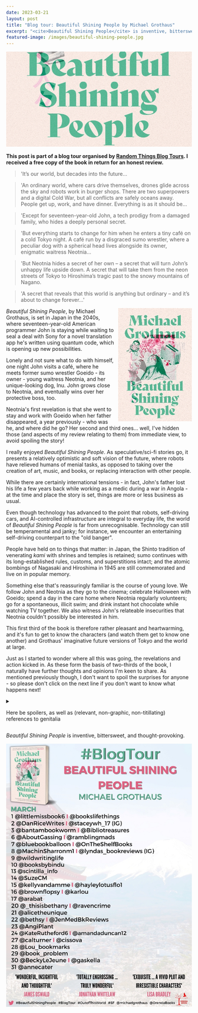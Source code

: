 ```yaml
---
date: 2023-03-21
layout: post
title: "Blog tour: Beautiful Shining People by Michael Grothaus"
excerpt: "<cite>Beautiful Shining People</cite> is inventive, bittersweet, and thought-provoking."
featured-image: /images/beautiful-shining-people.jpg
---
```


![Beautiful Shining People](/images/beautiful-shining-people.jpg)

**This post is part of a blog tour organised by [Random Things Blog Tours](http://randomthingsthroughmyletterbox.blogspot.com/p/services-to-publishers-authors-blog.html). I received a free copy of the book in return for an honest review.**

> 'It’s our world, but decades into the future...

> 'An ordinary world, where cars drive themselves, drones glide across the sky and robots work in burger shops. There are two superpowers and a digital Cold War, but all conflicts are safely oceans away. People get up, work, and have dinner. Everything is as it should be...

> 'Except for seventeen-year-old John, a tech prodigy from a damaged family, who hides a deeply personal secret.

> 'But everything starts to change for him when he enters a tiny café on a cold Tokyo night. A café run by a disgraced sumo wrestler, where a peculiar dog with a spherical head lives alongside its owner, enigmatic waitress Neotnia...

> 'But Neotnia hides a secret of her own – a secret that will turn John’s unhappy life upside down. A secret that will take them from the neon streets of Tokyo to Hiroshima’s tragic past to the snowy mountains of Nagano.

> 'A secret that reveals that this world is anything but ordinary – and it’s about to change forever...'

<img src="/images/beautiful-shining-people-200.jpg" alt="Beautiful Shining People" style="float: right; margin-bottom: 10px; margin-left: 10px;">

<cite>Beautiful Shining People</cite>, by Michael Grothaus, is set in Japan in the 2040s, where seventeen-year-old American programmer John is staying while waiting to seal a deal with Sony for a novel translation app he's written using quantum code, which is opening up new possibilities.

Lonely and not sure what to do with himself, one night John visits a café, where he meets former sumo wrestler Goeido - its owner - young waitress Neotnia, and her unique-looking dog, Inu. John grows close to Neotnia, and eventually wins over her protective boss, too.

Neotnia's first revelation is that she went to stay and work with Goeido when her father disappeared, a year previously - who was he, and where did he go? Her second and third ones... well, I've hidden those (and aspects of my review relating to them) from immediate view, to avoid spoiling the story!

I really enjoyed <cite>Beautiful Shining People</cite>. As speculative/sci-fi stories go, it presents a relatively optimistic and soft vision of the future, where robots have relieved humans of menial tasks, as opposed to taking over the creation of art, music, and books, or replacing interaction with other people.

While there are certainly international tensions - in fact, John's father lost his life a few years back while working as a medic during a war in Angola - at the time and place the story is set, things are more or less business as usual.

Even though technology has advanced to the point that robots, self-driving cars, and AI-controlled infrastructure are integral to everyday life, the world of <cite>Beautiful Shining People</cite> is far from unrecognisable. Technology can still be temperamental and janky; for instance, we encounter an entertaining self-driving counterpart to the "old banger".

People have held on to things that matter: in Japan, the Shinto tradition of venerating *kami* with shrines and temples is retained; sumo continues with its long-established rules, customs, and superstitions intact; and the atomic bombings of Nagasaki and Hiroshima in 1945 are still commemorated and live on in popular memory.

Something else that's reassuringly familiar is the course of young love. We follow John and Neotnia as they go to the cinema; celebrate Halloween with Goeido; spend a day in the care home where Neotnia regularly volunteers; go for a spontaneous, illicit swim; and drink instant hot chocolate while watching TV together. We also witness John's relateable insecurities that Neotnia couldn't possibly be interested in him.

This first third of the book is therefore rather pleasant and heartwarming, and it's fun to get to know the characters (and watch them get to know one another) and Grothaus' imaginative future versions of Tokyo and the world at large.

Just as I started to wonder where all this was going, the revelations and action kicked in. As these form the basis of two-thirds of the book, I naturally have further thoughts and opinions I'm keen to share. As mentioned previously though, I don't want to spoil the surprises for anyone - so please don't click on the next line if you don't want to know what happens next!

<details>

<summary><p>Here be spoilers, as well as (relevant, non-graphic, non-titillating) references to genitalia</p></summary>

<p>The big bombshell is... Neotnia and Inu are androids so highly advanced, they're indistinguishable from actual humans and dogs. Neotnia has an error in her quantum code that causes her to have painful fits, and she hopes John can hack into her system and fix it.</p>

<p>Neotnia is worried about, misses, and has questions for the man who created her, leading to a road trip with John and Goeido to track him down, courting danger from those who would use Neotnia's codebase for espionage and warfare.</p>

<p>The pace and stakes of the story therefore really pick up after this revelation. It also gets super thought-provoking.</p>

<p>Following the trail back to her "father", Neotnia learns that she was originally designed to address the shortage of young workers available to care for an ageing population, as well as the lack of intuition, flexibility, and compassion in existing bots that makes them unable to effectively assist frail, lonely elderly people.</p>

<p>Before she learns about the exact nature of her final code, which essentially gives her free will, this leads Neotnia to question whether she volunteered in the care home because she wanted to, or because she was pre-programmed to, and whether being created with a specific purpose in mind is the one big thing that sets her apart from humans.</p>

<p>This got me thinking about people's motivations for having children. How different is Neotnia's situation to that of someone whose parents' key reasons for having them were (for example) to have a relative to look after them in old age, to create a compatible medical donor for a sick sibling, or mould their child into an international tennis champion?</p>

<p>I suppose the difference is choice - people in the aforementioned examples can (theoretically, at least) opt out of their "fate", whereas Neotnia, as she was originally designed, wouldn't even be able to consider a vocation other than care work.</p>

<p>What about genes and environment? We can spot correlations between certain genes and illnesses, and growing up in challenging circumstances and particular outcomes. However, these are only <em>trends</em>. It's not inevitable someone with a specific gene will get sick, as it might be affected by other genes, lifestyle factors, or pure luck.</p>

<p>Nor is it always the case that someone with a high number of adverse childhood experiences (ACEs) will turn to crime and/or develop a severe mental illness - there are so many other factors, such as individual character, or having the right teacher/counsellor/friend/opportunity at the right time, that can alter their path. Again, Neotnia's path would have been unalterable if she'd been developed as initially planned.</p>

<p>The possible uses of incredibly human-like androids in international affairs also got me thinking. As Grothaus points out, this would not only allow countries to spy on one another more effectively, but it would engender intense paranoia, as people wouldn't know who they could trust among their neighbours and colleagues, and might report anyone they perceive as "a bit off" as suspected androids.</p>

<p>One of Neotnia's burning questions concerns her lack of primary sexual characteristics. She finds out that she wasn't given these because, as an android originally designed purely to care for people, it was not envisaged that she would need them.</p>

<p>This adds another layer to the themes of autonomy and intention versus eventuality. It also prevents John from going all the way with Neotnia before finding out she's an android, which would have generated a whole load of extra issues for him in terms of ethics and informed consent.</p>

<p>However, I do wish the author had used the term "vulva" rather than "vagina" as, from the sounds of it, the whole area is a smooth Barbie mound for Neotnia, and I'd argue that having no vulva is more of an issue than having no vagina, as penetration really isn't the be-all and end-all.</p>

<p>Also, Neotnia believes that not having a vagina (<em>sic</em>) and not being able to have sex marks her out from all other women. I'd like to think that by the 2040s, such gender essentialism will be a thing of the past, and nobody will find themselves thinking they're not "woman enough" because of the appearance and/or function of their genitals.</p>

</details>

<cite>Beautiful Shining People</cite> is inventive, bittersweet, and thought-provoking.

![Beautiful Shining People blog tour banner](/images/beautiful-shining-people-banner.jpg)